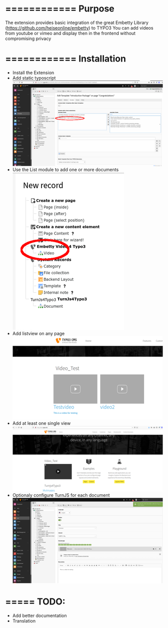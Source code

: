 ============
Purpose
============
The extension provides basic integration of the great Embetty Library (https://github.com/heiseonline/embetty)
to TYPO3
You can add videos from youtube or vimeo and display then in the frontend without compromising privacy

============
Installation
============


* Install the Extension
* Add static typoscript \
![Alt text](Documentation/pictures/static_ts.png?raw=true "Title")
* Use the List module to add one or more documents \
![Alt text](Documentation/pictures/record.png?raw=true "Title")
* Add listview on any page \
![Alt text](Documentation/pictures/list_view.png?raw=true "Title")
* Add at least one single view \
![Alt text](Documentation/pictures/single_view.png?raw=true "Title")
* Optionaly configure TurnJS for each document \
![Alt text](Documentation/pictures/backend.png?raw=true "Title")


=====
TODO:
=====
* Add better documentation
* Translation
